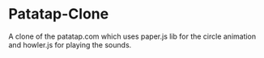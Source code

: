# Patatap-Clone
A clone of the patatap.com which uses paper.js lib for the circle animation and howler.js for playing the sounds.
